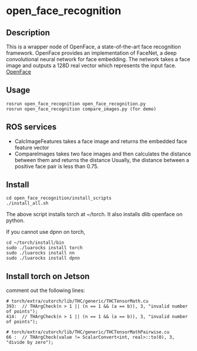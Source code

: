 # open_face_recognition

## Description
This is a wrapper node of OpenFace, a state-of-the-art face recognition framework.
OpenFace provides an implementation of FaceNet, a deep convolutional neural network for face embedding.
The network takes a face image and outputs a 128D real vector which represents the input face.
[OpenFace](https://cmusatyalab.github.io/openface/)

## Usage
```
rosrun open_face_recognition open_face_recognition.py
rosrun open_face_recognition compare_images.py (for demo)
```

## ROS services
- CalcImageFeatures takes a face image and returns the embedded face feature vector
- CompareImages takes two face images and then calculates the distance between them and returns the distance
Usually, the distance between a positive face pair is less than 0.75.

## Install
```
cd open_face_recognition/install_scripts
./install_all.sh
```
The above script installs torch at ~/torch. It also installs dlib openface on python.

If you cannot use dpnn on torch,
```
cd ~/torch/install/bin
sudo ./luarocks install torch
sudo ./luarocks install nn
sudo ./luarocks install dpnn
```

## Install torch on Jetson
comment out the following lines:
```
# torch/extra/cutorch/lib/THC/generic/THCTensorMath.cu
393:  // THArgCheck(n > 1 || (n == 1 && (a == b)), 3, "invalid number of points");
414:  // THArgCheck(n > 1 || (n == 1 && (a == b)), 3, "invalid number of points");

# torch/extra/cutorch/lib/THC/generic/THCTensorMathPairwise.cu
66 :  // THArgCheck(value != ScalarConvert<int, real>::to(0), 3, "divide by zero");
```
